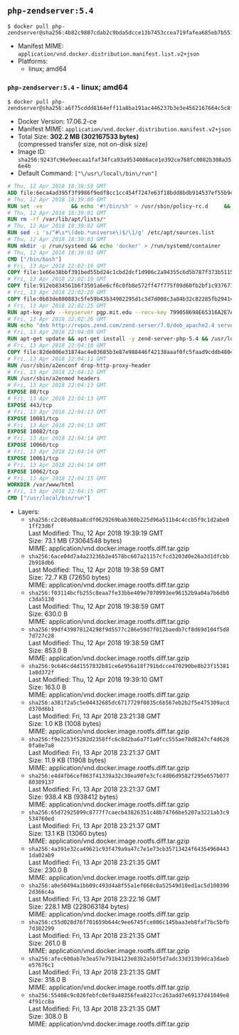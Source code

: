 ## `php-zendserver:5.4`

```console
$ docker pull php-zendserver@sha256:4b82c9807cdab2c9bda5dcce13b7453ccea719fafea685eb7b55148bc3310944
```

-	Manifest MIME: `application/vnd.docker.distribution.manifest.list.v2+json`
-	Platforms:
	-	linux; amd64

### `php-zendserver:5.4` - linux; amd64

```console
$ docker pull php-zendserver@sha256:a6f75cddd8164eff11a8ba191ac446237b3e3e4562167664c5c8f09fcc5fa62e
```

-	Docker Version: 17.06.2-ce
-	Manifest MIME: `application/vnd.docker.distribution.manifest.v2+json`
-	Total Size: **302.2 MB (302167533 bytes)**  
	(compressed transfer size, not on-disk size)
-	Image ID: `sha256:9243fc96e9eecaa1faf34fca93a9534086ace1e392ce768fc0082b308a356e4b`
-	Default Command: `["\/usr\/local\/bin\/run"]`

```dockerfile
# Thu, 12 Apr 2018 18:38:59 GMT
ADD file:6eca4ad395f3f9986f9edf8cc1cc454f7247e63f18bdd8bdb914537ef55b9c88 in / 
# Thu, 12 Apr 2018 18:39:00 GMT
RUN set -xe 		&& echo '#!/bin/sh' > /usr/sbin/policy-rc.d 	&& echo 'exit 101' >> /usr/sbin/policy-rc.d 	&& chmod +x /usr/sbin/policy-rc.d 		&& dpkg-divert --local --rename --add /sbin/initctl 	&& cp -a /usr/sbin/policy-rc.d /sbin/initctl 	&& sed -i 's/^exit.*/exit 0/' /sbin/initctl 		&& echo 'force-unsafe-io' > /etc/dpkg/dpkg.cfg.d/docker-apt-speedup 		&& echo 'DPkg::Post-Invoke { "rm -f /var/cache/apt/archives/*.deb /var/cache/apt/archives/partial/*.deb /var/cache/apt/*.bin || true"; };' > /etc/apt/apt.conf.d/docker-clean 	&& echo 'APT::Update::Post-Invoke { "rm -f /var/cache/apt/archives/*.deb /var/cache/apt/archives/partial/*.deb /var/cache/apt/*.bin || true"; };' >> /etc/apt/apt.conf.d/docker-clean 	&& echo 'Dir::Cache::pkgcache ""; Dir::Cache::srcpkgcache "";' >> /etc/apt/apt.conf.d/docker-clean 		&& echo 'Acquire::Languages "none";' > /etc/apt/apt.conf.d/docker-no-languages 		&& echo 'Acquire::GzipIndexes "true"; Acquire::CompressionTypes::Order:: "gz";' > /etc/apt/apt.conf.d/docker-gzip-indexes 		&& echo 'Apt::AutoRemove::SuggestsImportant "false";' > /etc/apt/apt.conf.d/docker-autoremove-suggests
# Thu, 12 Apr 2018 18:39:01 GMT
RUN rm -rf /var/lib/apt/lists/*
# Thu, 12 Apr 2018 18:39:02 GMT
RUN sed -i 's/^#\s*\(deb.*universe\)$/\1/g' /etc/apt/sources.list
# Thu, 12 Apr 2018 18:39:03 GMT
RUN mkdir -p /run/systemd && echo 'docker' > /run/systemd/container
# Thu, 12 Apr 2018 18:39:03 GMT
CMD ["/bin/bash"]
# Fri, 13 Apr 2018 22:02:19 GMT
COPY file:1e66e38bbf391bed55bd24c1cbd2dcf1d906c2a94355c6d5b787f373b5115de6 in /usr/local/bin/run 
# Fri, 13 Apr 2018 22:02:19 GMT
COPY file:912eb834561b6f3501a6e6cf6c0fb8e572ff47f775f09d60fb2bf1c9376719c6 in /usr/local/bin/nothing 
# Fri, 13 Apr 2018 22:02:20 GMT
COPY file:0b83de880883c5fe59b43b34902295d1c3d7d008c3a84b32c82285fb29414a96 in /usr/lib/x86_64-linux-gnu/ 
# Fri, 13 Apr 2018 22:02:25 GMT
RUN apt-key adv --keyserver pgp.mit.edu --recv-key 799058698E65316A2E7A4FF42EAE1437F7D2C623
# Fri, 13 Apr 2018 22:02:26 GMT
RUN echo "deb http://repos.zend.com/zend-server/7.0/deb_apache2.4 server non-free" >> /etc/apt/sources.list.d/zend-server.list
# Fri, 13 Apr 2018 22:04:09 GMT
RUN apt-get update && apt-get install -y zend-server-php-5.4 && /usr/local/zend/bin/zendctl.sh stop
# Fri, 13 Apr 2018 22:04:10 GMT
COPY file:82de006e31874ac4e03685b3e87e988446f42138aaaf0fc5faad9cddb48040ba in /etc/apache2/conf-available 
# Fri, 13 Apr 2018 22:04:11 GMT
RUN /usr/sbin/a2enconf drop-http-proxy-header
# Fri, 13 Apr 2018 22:04:12 GMT
RUN /usr/sbin/a2enmod headers
# Fri, 13 Apr 2018 22:04:13 GMT
EXPOSE 80/tcp
# Fri, 13 Apr 2018 22:04:13 GMT
EXPOSE 443/tcp
# Fri, 13 Apr 2018 22:04:13 GMT
EXPOSE 10081/tcp
# Fri, 13 Apr 2018 22:04:13 GMT
EXPOSE 10082/tcp
# Fri, 13 Apr 2018 22:04:14 GMT
EXPOSE 10060/tcp
# Fri, 13 Apr 2018 22:04:14 GMT
EXPOSE 10061/tcp
# Fri, 13 Apr 2018 22:04:14 GMT
EXPOSE 10062/tcp
# Fri, 13 Apr 2018 22:04:15 GMT
WORKDIR /var/www/html
# Fri, 13 Apr 2018 22:04:15 GMT
CMD ["/usr/local/bin/run"]
```

-	Layers:
	-	`sha256:c2c80a08aa8cdf0629269bab360b225d96a511b4c4ccb5f9c1d2abe01ff23d6f`  
		Last Modified: Thu, 12 Apr 2018 19:39:19 GMT  
		Size: 73.1 MB (73064548 bytes)  
		MIME: application/vnd.docker.image.rootfs.diff.tar.gzip
	-	`sha256:6ace04d7a4a23236b2e4578bc607a21157cfcd3203d0e26a3d1dfcbb2b918db6`  
		Last Modified: Thu, 12 Apr 2018 19:38:59 GMT  
		Size: 72.7 KB (72650 bytes)  
		MIME: application/vnd.docker.image.rootfs.diff.tar.gzip
	-	`sha256:f03114bcfb255c8eaa7fe33bbe409e7070993ee96152b9a04a7b6db0c3da5130`  
		Last Modified: Thu, 12 Apr 2018 19:38:59 GMT  
		Size: 630.0 B  
		MIME: application/vnd.docker.image.rootfs.diff.tar.gzip
	-	`sha256:99df439878124298f9d5577c286e59d7f012baedb7cf8d69d104f5d87d727c28`  
		Last Modified: Thu, 12 Apr 2018 19:38:59 GMT  
		Size: 853.0 B  
		MIME: application/vnd.docker.image.rootfs.diff.tar.gzip
	-	`sha256:9c646cd4d1557832b81ce6e956a18f791bdcce470290be8b23f153811a8d372f`  
		Last Modified: Thu, 12 Apr 2018 19:39:10 GMT  
		Size: 163.0 B  
		MIME: application/vnd.docker.image.rootfs.diff.tar.gzip
	-	`sha256:a381f2a5c5e04432685dc6717729f0835c6b567eb2b2f5e475309acdd370d6b1`  
		Last Modified: Fri, 13 Apr 2018 23:21:38 GMT  
		Size: 1.0 KB (1008 bytes)  
		MIME: application/vnd.docker.image.rootfs.diff.tar.gzip
	-	`sha256:f9e2253f5282d2358ffc6c8d2ba6a7f1a0fcc555ae78d8247cf4d6280fa8e7a8`  
		Last Modified: Fri, 13 Apr 2018 23:21:37 GMT  
		Size: 11.9 KB (11908 bytes)  
		MIME: application/vnd.docker.image.rootfs.diff.tar.gzip
	-	`sha256:e4d4fb6cef063f41339a32c30ea90fe3cfc4d06d9582f295e657b07780389137`  
		Last Modified: Fri, 13 Apr 2018 23:21:37 GMT  
		Size: 938.4 KB (938412 bytes)  
		MIME: application/vnd.docker.image.rootfs.diff.tar.gzip
	-	`sha256:65d72925099c8777f7caecb43826351c48b74766be5207a3221ab3c9534760ed`  
		Last Modified: Fri, 13 Apr 2018 23:21:37 GMT  
		Size: 13.1 KB (13060 bytes)  
		MIME: application/vnd.docker.image.rootfs.diff.tar.gzip
	-	`sha256:4a391e32ca49621c93f479a9a47c7e1e73cb35713424f643549604431da02ab9`  
		Last Modified: Fri, 13 Apr 2018 23:21:35 GMT  
		Size: 230.0 B  
		MIME: application/vnd.docker.image.rootfs.diff.tar.gzip
	-	`sha256:a0e50494a1bb09c493d4a8f55a1ef668c0a52549d10ed1ac5d1003902d366c4a`  
		Last Modified: Fri, 13 Apr 2018 23:22:16 GMT  
		Size: 228.1 MB (228063184 bytes)  
		MIME: application/vnd.docker.image.rootfs.diff.tar.gzip
	-	`sha256:c55d028d76f701659b644c9ee6745fce806c145baa3eb8faf7bc5bfb7d382299`  
		Last Modified: Fri, 13 Apr 2018 23:21:35 GMT  
		Size: 261.0 B  
		MIME: application/vnd.docker.image.rootfs.diff.tar.gzip
	-	`sha256:afec600ab7e3ea57e791b4123e83b2a50f5d7adc33d313b9dca3daebe57676c1`  
		Last Modified: Fri, 13 Apr 2018 23:21:35 GMT  
		Size: 318.0 B  
		MIME: application/vnd.docker.image.rootfs.diff.tar.gzip
	-	`sha256:55408c9c026febfc0ef8a48356fea8227cc263add7e69137d41049e84f91cc8a`  
		Last Modified: Fri, 13 Apr 2018 23:21:35 GMT  
		Size: 308.0 B  
		MIME: application/vnd.docker.image.rootfs.diff.tar.gzip
